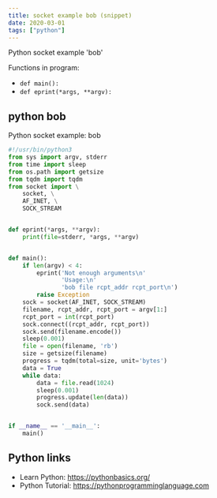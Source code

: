 ```yaml
---
title: socket example bob (snippet)
date: 2020-03-01
tags: ["python"]
---
```

Python socket example 'bob'

Functions in program: 
* `def main():`
* `def eprint(*args, **argv):`

## python bob

Python socket example: bob

```python
#!/usr/bin/python3
from sys import argv, stderr
from time import sleep
from os.path import getsize
from tqdm import tqdm
from socket import \
    socket, \
    AF_INET, \
    SOCK_STREAM


def eprint(*args, **argv):
    print(file=stderr, *args, **argv)


def main():
    if len(argv) < 4:
        eprint('Not enough arguments\n'
               'Usage:\n'
               'bob file rcpt_addr rcpt_port\n')
        raise Exception
    sock = socket(AF_INET, SOCK_STREAM)
    filename, rcpt_addr, rcpt_port = argv[1:]
    rcpt_port = int(rcpt_port)
    sock.connect((rcpt_addr, rcpt_port))
    sock.send(filename.encode())
    sleep(0.001)
    file = open(filename, 'rb')
    size = getsize(filename)
    progress = tqdm(total=size, unit='bytes')
    data = True
    while data:
        data = file.read(1024)
        sleep(0.001)
        progress.update(len(data))
        sock.send(data)


if __name__ == '__main__':
    main()


```

## Python links

- Learn Python: https://pythonbasics.org/
- Python Tutorial: https://pythonprogramminglanguage.com

